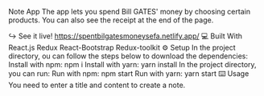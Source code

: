 

Note App
The app lets you spend Bill GATES' money by choosing certain products. You can also see the receipt at the end of the page.

↪️ See it live!
https://spentbilgatesmoneysefa.netlify.app/
💻 Built With
React.js
Redux
React-Bootstrap
Redux-toolkit
⚙️ Setup
In the project directory, ou can follow the steps below to download the dependencies:
Install with npm:
npm i
Install with yarn:
yarn install
In the project directory, you can run:
Run with npm:
npm start
Run with yarn:
yarn start
⌨️ Usage
You need to enter a title and content to create a note.


